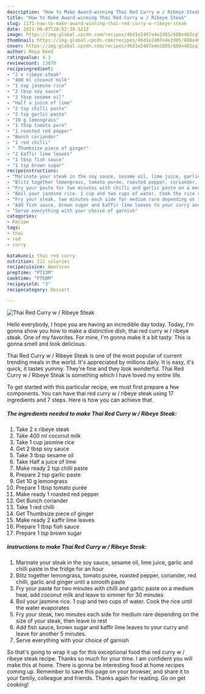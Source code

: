 ```yaml
---
description: "How to Make Award-winning Thai Red Curry w / Ribeye Steak"
title: "How to Make Award-winning Thai Red Curry w / Ribeye Steak"
slug: 1171-how-to-make-award-winning-thai-red-curry-w-ribeye-steak
date: 2021-06-07T20:52:39.521Z
image: https://img-global.cpcdn.com/recipes/46d1e2487e4e2d85/680x482cq70/thai-red-curry-w-ribeye-steak-recipe-main-photo.jpg
thumbnail: https://img-global.cpcdn.com/recipes/46d1e2487e4e2d85/680x482cq70/thai-red-curry-w-ribeye-steak-recipe-main-photo.jpg
cover: https://img-global.cpcdn.com/recipes/46d1e2487e4e2d85/680x482cq70/thai-red-curry-w-ribeye-steak-recipe-main-photo.jpg
author: Rosa Reed
ratingvalue: 4.3
reviewcount: 13670
recipeingredient:
- "2 x ribeye steak"
- "400 ml coconut milk"
- "1 cup jasmine rice"
- "2 tbsp soy sauce"
- "3 tbsp sesame oil"
- "Half a juice of lime"
- "2 tsp chilli paste"
- "2 tsp garlic paste"
- "10 g lemongrass"
- "1 tbsp tomato pure"
- "1 roasted red pepper"
- "Bunch coriander"
- "1 red chilli"
- " Thumbsize piece of ginger"
- "2 kaffir lime leaves"
- "1 tbsp fish sauce"
- "1 tsp brown sugar"
recipeinstructions:
- "Marinate your steak in the soy sauce, sesame oil, lime juice, garlic and chilli paste in the fridge for an hour"
- "Blitz together lemongrass, tomato purée, roasted pepper, coriander, red chilli, garlic and ginger until a smooth paste"
- "Fry your paste for two minutes with chilli and garlic paste on a medium heat, add coconut milk and leave to simmer for 30 minutes"
- "Boil your jasmine rice. 1 cup and two cups of water. Cook the rice until the water evaporates"
- "Fry your steak, two minutes each side for medium rare depending on the size of your steak, then leave to rest"
- "Add fish sauce, brown sugar and kaffir lime leaves to your curry and leave for another 5 minutes."
- "Serve everything with your choice of garnish"
categories:
- Recipe
tags:
- thai
- red
- curry

katakunci: thai red curry 
nutrition: 212 calories
recipecuisine: American
preptime: "PT13M"
cooktime: "PT60M"
recipeyield: "3"
recipecategory: Dessert

---
```



![Thai Red Curry w / Ribeye Steak](https://img-global.cpcdn.com/recipes/46d1e2487e4e2d85/680x482cq70/thai-red-curry-w-ribeye-steak-recipe-main-photo.jpg)

Hello everybody, I hope you are having an incredible day today. Today, I'm gonna show you how to make a distinctive dish, thai red curry w / ribeye steak. One of my favorites. For mine, I'm gonna make it a bit tasty. This is gonna smell and look delicious.

Thai Red Curry w / Ribeye Steak is one of the most popular of current trending meals in the world. It's appreciated by millions daily. It is easy, it's quick, it tastes yummy. They're fine and they look wonderful. Thai Red Curry w / Ribeye Steak is something which I have loved my entire life.




To get started with this particular recipe, we must first prepare a few components. You can have thai red curry w / ribeye steak using 17 ingredients and 7 steps. Here is how you can achieve that.

<!--inarticleads1-->

##### The ingredients needed to make Thai Red Curry w / Ribeye Steak:

1. Take 2 x ribeye steak
1. Take 400 ml coconut milk
1. Take 1 cup jasmine rice
1. Get 2 tbsp soy sauce
1. Take 3 tbsp sesame oil
1. Take Half a juice of lime
1. Make ready 2 tsp chilli paste
1. Prepare 2 tsp garlic paste
1. Get 10 g lemongrass
1. Prepare 1 tbsp tomato purée
1. Make ready 1 roasted red pepper
1. Get Bunch coriander
1. Take 1 red chilli
1. Get  Thumbsize piece of ginger
1. Make ready 2 kaffir lime leaves
1. Prepare 1 tbsp fish sauce
1. Prepare 1 tsp brown sugar




<!--inarticleads2-->

##### Instructions to make Thai Red Curry w / Ribeye Steak:

1. Marinate your steak in the soy sauce, sesame oil, lime juice, garlic and chilli paste in the fridge for an hour
1. Blitz together lemongrass, tomato purée, roasted pepper, coriander, red chilli, garlic and ginger until a smooth paste
1. Fry your paste for two minutes with chilli and garlic paste on a medium heat, add coconut milk and leave to simmer for 30 minutes
1. Boil your jasmine rice. 1 cup and two cups of water. Cook the rice until the water evaporates
1. Fry your steak, two minutes each side for medium rare depending on the size of your steak, then leave to rest
1. Add fish sauce, brown sugar and kaffir lime leaves to your curry and leave for another 5 minutes.
1. Serve everything with your choice of garnish




So that's going to wrap it up for this exceptional food thai red curry w / ribeye steak recipe. Thanks so much for your time. I am confident you will make this at home. There is gonna be interesting food at home recipes coming up. Remember to save this page on your browser, and share it to your family, colleague and friends. Thanks again for reading. Go on get cooking!
